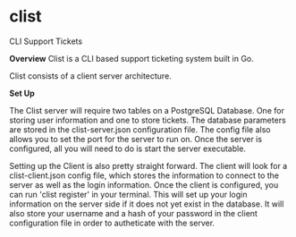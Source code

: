 # clist
CLI Support Tickets

**Overview**
Clist is a CLI based support ticketing system built in Go.

Clist consists of a client server architecture. 

**Set Up**

The Clist server will require two tables on a PostgreSQL Database. One for storing user information and one to store tickets. The database parameters are stored in the clist-server.json configuration file. The config file also allows you to set the port for the server to run on. Once the server is configured, all you will need to do is start the server executable.

Setting up the Client is also pretty straight forward. The client will look for a clist-client.json config file, which stores the information to connect to the server as well as the login information. Once the client is configured, you can run 'clist register' in your terminal. This will set up your login information on the server side if it does not yet exist in the database. It will also store your username and a hash of your password in the client configuration file in order to autheticate with the server.
